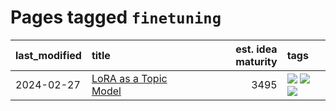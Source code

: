 # Pages tagged `finetuning`

|last_modified|title|est. idea maturity|tags
|:---|:---|---:|:---|
|2024-02-27|[LoRA as a Topic Model](../lora_lda.md)|3495|[![](https://img.shields.io/badge/tag-experimental-1614f8)](../tags/experimental.md) [![](https://img.shields.io/badge/tag-finetuning-b59164)](../tags/finetuning.md) [![](https://img.shields.io/badge/tag-nlp-2b1224)](../tags/nlp.md)|
